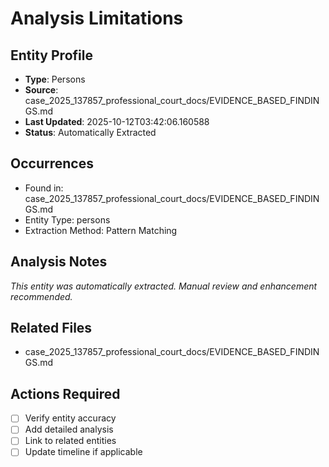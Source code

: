 # Analysis Limitations

## Entity Profile
- **Type**: Persons
- **Source**: case_2025_137857_professional_court_docs/EVIDENCE_BASED_FINDINGS.md
- **Last Updated**: 2025-10-12T03:42:06.160588
- **Status**: Automatically Extracted

## Occurrences
- Found in: case_2025_137857_professional_court_docs/EVIDENCE_BASED_FINDINGS.md
- Entity Type: persons
- Extraction Method: Pattern Matching

## Analysis Notes
*This entity was automatically extracted. Manual review and enhancement recommended.*

## Related Files
- case_2025_137857_professional_court_docs/EVIDENCE_BASED_FINDINGS.md

## Actions Required
- [ ] Verify entity accuracy
- [ ] Add detailed analysis
- [ ] Link to related entities
- [ ] Update timeline if applicable
